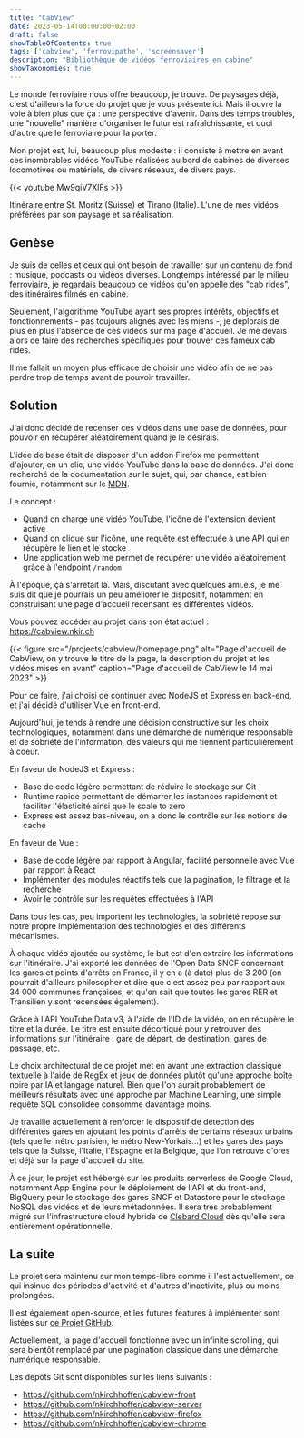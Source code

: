 ```yaml
---
title: "CabView"
date: 2023-05-14T00:00:00+02:00
draft: false
showTableOfContents: true
tags: ['cabview', 'ferrovipathe', 'screensaver']
description: "Bibliothèque de vidéos ferroviaires en cabine"
showTaxonomies: true
---
```

Le monde ferroviaire nous offre beaucoup, je trouve. De paysages déjà, c'est d'ailleurs la force du projet que je vous présente ici. Mais il ouvre la voie à bien plus que ça : une perspective d'avenir. Dans des temps troubles, une "nouvelle" manière d'organiser le futur est rafraîchissante, et quoi d'autre que le ferroviaire pour la porter.

Mon projet est, lui, beaucoup plus modeste : il consiste à mettre en avant ces inombrables vidéos YouTube réalisées au bord de cabines de diverses locomotives ou matériels, de divers réseaux, de divers pays.

{{< youtube Mw9qiV7XlFs >}}

Itinéraire entre St. Moritz (Suisse) et Tirano (Italie). L'une de mes vidéos préférées par son paysage et sa réalisation.

## Genèse

Je suis de celles et ceux qui ont besoin de travailler sur un contenu de fond : musique, podcasts ou vidéos diverses. Longtemps intéressé par le milieu ferroviaire, je regardais beaucoup de vidéos qu'on appelle des "cab rides", des itinéraires filmés en cabine.

Seulement, l'algorithme YouTube ayant ses propres intérêts, objectifs et fonctionnements - pas toujours alignés avec les miens -, je déplorais de plus en plus l'absence de ces vidéos sur ma page d'accueil. Je me devais alors de faire des recherches spécifiques pour trouver ces fameux cab rides.

Il me fallait un moyen plus efficace de choisir une vidéo afin de ne pas perdre trop de temps avant de pouvoir travailler.

## Solution

J'ai donc décidé de recenser ces vidéos dans une base de données, pour pouvoir en récupérer aléatoirement quand je le désirais. 

L'idée de base était de disposer d'un addon Firefox me permettant d'ajouter, en un clic, une vidéo YouTube dans la base de données. J'ai donc recherché de la documentation sur le sujet, qui, par chance, est bien fournie, notamment sur le [MDN](https://developer.mozilla.org/en-US/docs/Mozilla/Add-ons/WebExtensions/Your_first_WebExtension).

Le concept : 
- Quand on charge une vidéo YouTube, l'icône de l'extension devient active
- Quand on clique sur l'icône, une requête est effectuée à une API qui en récupère le lien et le stocke
- Une application web me permet de récupérer une vidéo aléatoirement grâce à l'endpoint `/random`

À l'époque, ça s'arrêtait là. Mais, discutant avec quelques ami.e.s, je me suis dit que je pourrais un peu améliorer le dispositif, notamment en construisant une page d'accueil recensant les différentes vidéos.

Vous pouvez accéder au projet dans son état actuel : https://cabview.nkir.ch

{{< figure
    src="/projects/cabview/homepage.png"
    alt="Page d'accueil de CabView, on y trouve le titre de la page, la description du projet et les vidéos mises en avant"
    caption="Page d'accueil de CabView le 14 mai 2023"
    >}}

Pour ce faire, j'ai choisi de continuer avec NodeJS et Express en back-end, et j'ai décidé d'utiliser Vue en front-end. 

Aujourd'hui, je tends à rendre une décision constructive sur les choix technologiques, notamment dans une démarche de numérique responsable et de sobriété de l'information, des valeurs qui me tiennent particulièrement à coeur.

En faveur de NodeJS et Express :
- Base de code légère permettant de réduire le stockage sur Git
- Runtime rapide permettant de démarrer les instances rapidement et faciliter l'élasticité ainsi que le scale to zero
- Express est assez bas-niveau, on a donc le contrôle sur les notions de cache

En faveur de Vue :
- Base de code légère par rapport à Angular, facilité personnelle avec Vue par rapport à React
- Implémenter des modules réactifs tels que la pagination, le filtrage et la recherche
- Avoir le contrôle sur les requêtes effectuées à l'API

Dans tous les cas, peu importent les technologies, la sobriété repose sur notre propre implémentation des technologies et des différents mécanismes.

À chaque vidéo ajoutée au système, le but est d'en extraire les informations sur l'itinéraire. J'ai exporté les données de l'Open Data SNCF concernant les gares et points d'arrêts en France, il y en a (à date) plus de 3 200 (on pourrait d'ailleurs philosopher et dire que c'est assez peu par rapport aux 34 000 communes françaises, et qu'on sait que toutes les gares RER et Transilien y sont recensées également).

Grâce à l'API YouTube Data v3, à l'aide de l'ID de la vidéo, on en récupère le titre et la durée. Le titre est ensuite décortiqué pour y retrouver des informations sur l'itinéraire : gare de départ, de destination, gares de passage, etc.

Le choix architectural de ce projet met en avant une extraction classique textuelle à l'aide de RegEx et jeux de données plutôt qu'une approche boîte noire par IA et langage naturel. Bien que l'on aurait probablement de meilleurs résultats avec une approche par Machine Learning, une simple requête SQL consolidée consomme davantage moins.

Je travaille actuellement à renforcer le dispositif de détection des différentes gares en ajoutant les points d'arrêts de certains réseaux urbains (tels que le métro parisien, le métro New-Yorkais...) et les gares des pays tels que la Suisse, l'Italie, l'Espagne et la Belgique, que l'on retrouve d'ores et déjà sur la page d'accueil du site.

À ce jour, le projet est hébergé sur les produits serverless de Google Cloud, notamment App Engine pour le déploiement de l'API et du front-end, BigQuery pour le stockage des gares SNCF et Datastore pour le stockage NoSQL des vidéos et de leurs métadonnées. Il sera très probablement migré sur l'infrastructure cloud hybride de [Clebard Cloud](https://clebard.cloud) dès qu'elle sera entièrement opérationnelle.

## La suite

Le projet sera maintenu sur mon temps-libre comme il l'est actuellement, ce qui insinue des périodes d'activité et d'autres d'inactivité, plus ou moins prolongées.

Il est également open-source, et les futures features à implémenter sont listées sur [ce Projet GitHub](https://github.com/users/nkirchhoffer/projects/1/views/1).

Actuellement, la page d'accueil fonctionne avec un infinite scrolling, qui sera bientôt remplacé par une pagination classique dans une démarche numérique responsable.

Les dépôts Git sont disponibles sur les liens suivants : 
- https://github.com/nkirchhoffer/cabview-front
- https://github.com/nkirchhoffer/cabview-server
- https://github.com/nkirchhoffer/cabview-firefox
- https://github.com/nkirchhoffer/cabview-chrome